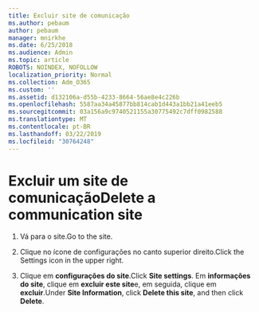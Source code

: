 ```yaml
---
title: Excluir site de comunicação
ms.author: pebaum
author: pebaum
manager: mnirkhe
ms.date: 6/25/2018
ms.audience: Admin
ms.topic: article
ROBOTS: NOINDEX, NOFOLLOW
localization_priority: Normal
ms.collection: Adm_O365
ms.custom: ''
ms.assetid: d132106a-d55b-4233-8664-56ae8e4c226b
ms.openlocfilehash: 5587aa34a45877bb814cab1d443a1bb21a41eeb5
ms.sourcegitcommit: 03a156a9c9740521155a30775492c7dff0982588
ms.translationtype: MT
ms.contentlocale: pt-BR
ms.lasthandoff: 03/22/2019
ms.locfileid: "30764248"
---
```

# <a name="delete-a-communication-site"></a><span data-ttu-id="b96e9-102">Excluir um site de comunicação</span><span class="sxs-lookup"><span data-stu-id="b96e9-102">Delete a communication site</span></span>

1. <span data-ttu-id="b96e9-103">Vá para o site.</span><span class="sxs-lookup"><span data-stu-id="b96e9-103">Go to the site.</span></span>
    
2. <span data-ttu-id="b96e9-104">Clique no ícone de configurações no canto superior direito.</span><span class="sxs-lookup"><span data-stu-id="b96e9-104">Click the Settings icon in the upper right.</span></span>
    
3. <span data-ttu-id="b96e9-105">Clique em **configurações do site**.</span><span class="sxs-lookup"><span data-stu-id="b96e9-105">Click **Site settings**.</span></span> <span data-ttu-id="b96e9-106">Em **informações do site**, clique em **excluir este site**e, em seguida, clique em **excluir**.</span><span class="sxs-lookup"><span data-stu-id="b96e9-106">Under **Site Information**, click **Delete this site**, and then click **Delete**.</span></span>
    

